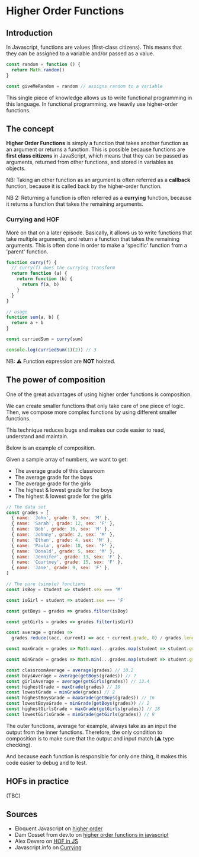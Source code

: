 # Higher Order Functions

## Introduction

In Javascript, functions are values (first-class citizens). This means that they can be assigned to a variable and/or passed as a value.

```javascript
const random = function () {
  return Math.random()
}

const giveMeRandom = random // assigns random to a variable
```

This single piece of knowledge allows us to write functional programming in this language. In functional programming, we heavily use higher-order functions.

## The concept

**Higher Order Functions** is simply a function that takes another function as an argument or returns a function.
This is possible because functions are **first class citizens** in JavaScript, which means that they can be passed as arguments, returned from other functions, and stored in variables as objects.

NB: Taking an other function as an argument is often referred as a **callback** function, because it is called back by the higher-order function.

NB 2: Returning a function is often referred as a **currying** function, because it returns a function that takes the remaining arguments.

### Currying and HOF

More on that on a later episode.
Basically, it allows us to write functions that take multiple arguments, and return a function that takes the remaining arguments.
This is often done in order to make a 'specific' function from a 'parent' function.

```javascript
function curry(f) {
  // curry(f) does the currying transform
  return function (a) {
    return function (b) {
      return f(a, b)
    }
  }
}

// usage
function sum(a, b) {
  return a + b
}

const curriedSum = curry(sum)

console.log(curriedSum(1)(2)) // 3
```

NB: ⚠️ Function expression are **NOT** hoisted.

## The power of composition

One of the great advantages of using higher order functions is composition.

We can create smaller functions that only take care of one piece of logic. Then, we compose more complex functions by using different smaller functions.

This technique reduces bugs and makes our code easier to read, understand and maintain.

Below is an example of composition.

Given a sample array of numbers, we want to get:

- The average grade of this classroom
- The average grade for the boys
- The average grade for the girls
- The highest & lowest grade for the boys
- The highest & lowest grade for the girls

```javascript
// The data set
const grades = [
  { name: 'John', grade: 8, sex: 'M' },
  { name: 'Sarah', grade: 12, sex: 'F' },
  { name: 'Bob', grade: 16, sex: 'M' },
  { name: 'Johnny', grade: 2, sex: 'M' },
  { name: 'Ethan', grade: 4, sex: 'M' },
  { name: 'Paula', grade: 18, sex: 'F' },
  { name: 'Donald', grade: 5, sex: 'M' },
  { name: 'Jennifer', grade: 13, sex: 'F' },
  { name: 'Courtney', grade: 15, sex: 'F' },
  { name: 'Jane', grade: 9, sex: 'F' },
]

// The pure (simple) functions
const isBoy = student => student.sex === 'M'

const isGirl = student => student.sex === 'F'

const getBoys = grades => grades.filter(isBoy)

const getGirls = grades => grades.filter(isGirl)

const average = grades =>
  grades.reduce((acc, current) => acc + current.grade, 0) / grades.length

const maxGrade = grades => Math.max(...grades.map(student => student.grade))

const minGrade = grades => Math.min(...grades.map(student => student.grade))

const classroomAverage = average(grades) // 10.2
const boysAverage = average(getBoys(grades)) // 7
const girlsAverage = average(getGirls(grades)) // 13.4
const highestGrade = maxGrade(grades) // 18
const lowestGrade = minGrade(grades) // 2
const highestBoysGrade = maxGrade(getBoys(grades)) // 16
const lowestBoysGrade = minGrade(getBoys(grades)) // 2
const highestGirlsGrade = maxGrade(getGirls(grades)) // 18
const lowestGirlsGrade = minGrade(getGirls(grades)) // 9
```

The outer functions, average for example, always take as an input the output from the inner functions. Therefore, the only condition to composition is to make sure that the output and input match (⚠️ type checking).

And because each function is responsible for only one thing, it makes this code easier to debug and to test.

## HOFs in practice

(TBC)

## Sources

- Eloquent Javascript on [higher order](https://eloquentjavascript.net/05_higher_order.html)
- Dam Cosset from dev.to on [higher order functions in javascript](https://dev.to/damcosset/higher-order-functions-in-javascript-4j8b)
- Alex Devero on [HOF in JS](https://blog.alexdevero.com/higher-order-functions-javascript/)
- Javascript.info on [Currying](https://javascript.info/currying-partials)
